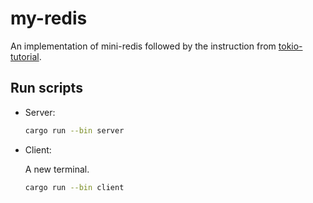# my-redis

An implementation of mini-redis followed by the instruction from [tokio-tutorial](https://tokio.rs/tokio/tutorial).

## Run scripts

- Server:

    ```bash
    cargo run --bin server
    ```

- Client:

    A new terminal.

    ```bash
    cargo run --bin client
    ```